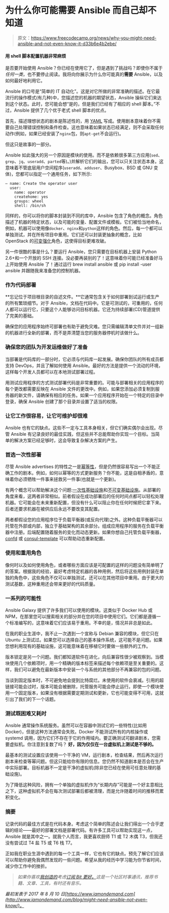 # 为什么你可能需要 Ansible 而自己却不知道

> 原文：<https://www.freecodecamp.org/news/why-you-might-need-ansible-and-not-even-know-it-d33b6e4b2ebe/>

#### 用 shell 脚本配置机器非常麻烦

是否要开始使用 Ansible？你已经在使用它了，但是遇到了挑战吗？即使你不属于*任何一类*，也不要停止阅读。我将向你展示为什么你可能真的**需要** Ansible，以及如何最好地利用它。

Ansible 的口号是“简单的 IT 自动化”。这是对它所做的非常准确的描述。在它最流行的操作模式(有几种)中，您描述您的机器的期望状态，Ansible 操纵它们来达到这个状态。此时，您可能会想“是的，但是我们已经有了相应的 shell 脚本。”不过，Ansible 提供了几个优于老式 shell 脚本的优点。

首先，描述理想状态的剧本是陈述性的，用 [YAML](http://yaml.org/) 写成。使用剧本意味着你不需要自己处理错误控制和条件检查。这也意味着如果状态已经满足，则不会采取任何动作(例如，如果已经安装了`nginx`包，则`apt-get`不会运行)。

但这只是故事的一部分。

Ansible 如此强大的另一个原因是模块的使用。而不是依赖很多第三方应用(`sed`、`grep`、`jq`、`useradd`、`parted`等)。)并解析它们的输出，您可以只关注状态本身。这意味着不管底层用户空间程序(`useradd`、`adduser`、Busybox、BSD 或 GNU 变体)，您都可以指定一个通用任务，如下所示:

```
– name: Create the operator user
  user:
    name: operator
    createhome: yes
    groups: wheel
    shell: /bin/sh
```

同样的，你可以将你的脚本封装到不同的库中，Ansible 包含了角色的概念。角色描述了机器的特定状态，以及可能的变量、配置文件或模板。它们被恰当地命名，例如，机器可以使用像`docker`、`nginx`和`python`这样的角色。然后，每一个都可以单独测试，并在所有项目中重用。它们还可以封装更抽象的概念，比如 OpenStack 的[可变强化](https://github.com/openstack/ansible-hardening)角色，这使得目标更难攻破。

另一件很酷的事是什么？要运行 Ansible，您只需要在目标机器上安装 Python 2.6+和一个开放的 SSH 连接。没必要再装别的了！这意味着你可能已经准备好马上开始使用 Ansible 了！通过运行 brew install ansible 或 pip install -user ansible 并跟随我来准备您的控制机器。

### 作为代码部署

**忘记位于项目根目录的自述文件。**它通常包含关于如何部署到试运行或生产的所有繁琐细节。对于 Ansible，文档在代码中。它是可测试的，可重用的，任何人都可以运行它，只要这个人能够访问目标机器。它还为持续部署(CD)管道提供了完美的基础。

确保您的应用程序始终可部署也有助于避免灾难。您只需编辑清单文件并对一组新的机器进行全新的部署，而不是弄清楚当您的服务器停机时该做什么。

### 确保您的团队为开发运维做好了准备

当部署是代码库的一部分时，它必须与代码库一起发展。确保你团队的所有成员都支持 DevOps，并且了解如何使用 Ansible。最好的方法是提供一个流动的环境，这样每个开发人员都可以在本地测试部署过程。

用测试应用程序的方式测试部署代码是非常重要的。可能与部署相关的应用程序的每个更改都需要反映在 Ansible 文件的更改中。例如，如果您添加必须复制到服务器的新文件，请确保有相应的任务。如果一个应用程序开始在一个特定的目录中登录，确保 Ansible 创建了那个目录并设置了适当的权限。

### 让它工作很容易，让它可维护却很难

Ansible 也有它的缺点。这些不一定与工具本身相关，但它们确实偶尔会出现。尽管 Ansible 有记录良好的最佳实践，但这些并不总能帮助你实现一个目标。当简单的解决方案已经足够时，这会导致复杂解决方案的产生。

### 首选一次性部署

尽管 Ansible advertises 的特性之一是[幂等性](https://stackoverflow.com/questions/1077412/what-is-an-idempotent-operation)，但是仍然很容易写出一个不能正确工作的剧本。例如，如何以幂等的方式更新服务？你不能，这是自相矛盾的，意味着你必须牺牲一件事来拯救另一件事(也就是一个更新)。

有两个概念可以帮助解决这个问题:[一次性基础设施](http://www.conigliaro.org/disposable-not-immutable-infrastructure/)和[不可变基础设施](https://www.oreilly.com/ideas/an-introduction-to-immutable-infrastructure)。从部署的角度来看，这两者非常相似。前者假设在成功部署后的任何时间点都可以轻松处理机器。它可能会在未来重新配置，但没有什么可以阻止你在任何时候把它拿下来。后者还要求机器在被供应后永远不要改变其配置。

两者都假设您的应用程序位于负载平衡器(或反向代理)之外。这种负载平衡器可以托管在外部或内部，独立于基础架构的其余部分。组成应用程序的服务在负载平衡器中注册。后端配置随着服务的变化而动态更新。如果你想自己托管负载平衡器， [confd](https://github.com/kelseyhightower/confd) 或 [consul-template](https://github.com/hashicorp/consul-template) 可以帮助动态重新配置。

### 使用和重用角色

像何时以及如何使用角色，或者哪些方面应该是可配置的这样的问题没有简单明了的答案。根据我的经验，最好考虑特定机器的各种用例，然后将这些用例封装在单独的角色中，这些角色不仅可以单独测试，还可以在其他项目中重用。由于更大的测试基数，这种重用还会带来更好的代码质量。

### 一系列的可能性

Ansible Galaxy 提供了许多我们可以使用的模块。这类似于 Docker Hub 或 NPM，在那里您可以搜索相关的部分并在您的项目中使用它们。它们都是遵循一个标准编写的，这意味着它们应该易于重用。不幸的是，情况并非总是如此。

在我的职业生涯中，我不止一次遇到一个宣称与 Debian 兼容的模块，但它只在 Ubuntu 上测试过。如果您可以选择自己的基本操作系统，这可能不是问题。如果您想利用现有的基础设施，这可能意味着在移植它时要做一些额外的工作。

版本锁定是另一个问题。我们都知道软件在进化，向后兼容性很少被观察到。当模块使用几个依赖项时，用一个精确的版本标签来描述每个依赖项是至关重要的。这样，我们可以避免在最新版本中安装一个与系统的其他部分不再兼容的包的问题。

当谈到固定版本时，不可避免地会提到比特腐烂。未使用的软件会衰减。引用的超链接可能会过时，版本可能会被删除，托管服务可能会停止运行。即使一个模块使用一个固定版本，如果没有根据需要定期测试和更新，它也可能变得不可用，这就引出了我们的下一个话题。

### 测试既困难又耗时

Ansible 通常操作系统服务。虽然可以在容器中测试它的一些特性(比如用 Docker)，但是这种方法通常会失败。Docker 不能测试所有的内核操作或 systemd 调用，因为它们不存在于它的作用域内。要正确测试可翻译剧本，您需要虚拟机。你注意到复数了吗？ **好，因为仅仅在一台虚拟机上测试是不够的。**

最基本的测试设置应该使用一个干净的 VM，运行剧本，检查结果，然后再次运行剧本来检查等幂问题。但这只能给你有限的信息。您仍然不知道剧本是否会在生产中实际部署。目标机器不一定是干净的虚拟机(除非您已经在使用可任意处理的基础设施)。

为了降低这种风险，拥有一个单独的虚拟机作为“长期内存”可能是一个好主意相比之下，这种虚拟机不会在每次测试部署后都被清理，而是允许随着时间的推移而累积变化。

### 摘要

记录代码的最佳方式是在代码本身。考虑这个简单的陈述会让我们得出一个合乎逻辑的结论——最好的部署文档是部署代码。有许多工具可以帮助实现这一点，Ansible 就是其中之一。就我个人而言，我更喜欢厨师 T1 或 T2 木偶 T3，但我还没有尝试过 T4 盐 T5 或 T6 栈 T7。

正如我在职业生涯中遇到的每一个工具一样，它也有它的缺点。预先了解它们应该可以帮助你避免我偶然发现的一些问题。希望从我的经历中学习能为你节省时间，减少你工作中的挫折。

> *如果你喜欢[我创造的](https://medium.com/@doomhammerng)考虑[订阅 Bit 更好。](http://eepurl.com/gcdRVb)这是一个社区时事通讯，推荐书籍、文章、工具，有时还有音乐。*

*最初发表于 2017 年 8 月 10 日[https://www.iamondemand.com](http://www.iamondemand.com/blog/might-need-ansible-not-even-know/)。*